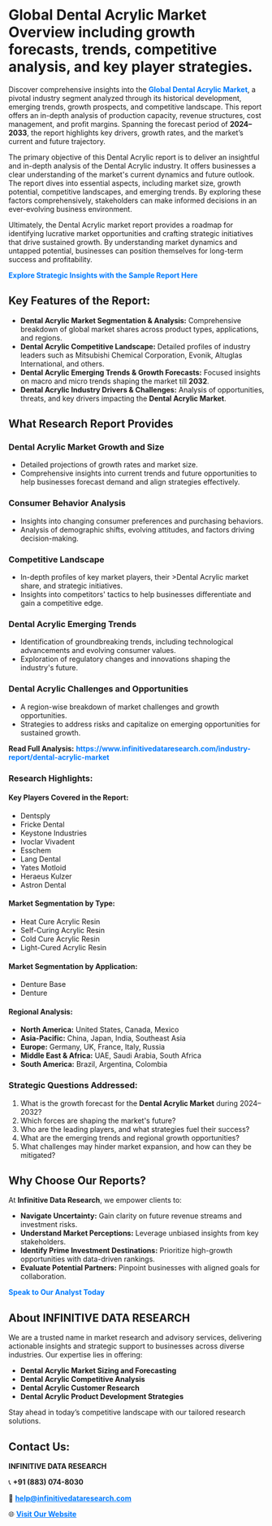 <h1>Global Dental Acrylic Market Overview including growth forecasts, trends, competitive analysis, and key player strategies.</h1>
<p>
Discover comprehensive insights into the 
<a href="https://www.infinitivedataresearch.com/industry-report/dental-acrylic-market" rel="dofollow" style="color: #007BFF; text-decoration: none;"><strong>Global Dental Acrylic Market</strong></a>, a pivotal industry segment analyzed through its historical development, emerging trends, growth prospects, and competitive landscape. This report offers an in-depth analysis of production capacity, revenue structures, cost management, and profit margins. Spanning the forecast period of <strong>2024–2033</strong>, the report highlights key drivers, growth rates, and the market’s current and future trajectory.
</p>
<p>
The primary objective of this Dental Acrylic report is to deliver an insightful and in-depth analysis of the Dental Acrylic industry. It offers businesses a clear understanding of the market's current dynamics and future outlook. The report dives into essential aspects, including market size, growth potential, competitive landscapes, and emerging trends. By exploring these factors comprehensively, stakeholders can make informed decisions in an ever-evolving business environment.
</p>
<p>
Ultimately, the Dental Acrylic market report provides a roadmap for identifying lucrative market opportunities and crafting strategic initiatives that drive sustained growth. By understanding market dynamics and untapped potential, businesses can position themselves for long-term success and profitability.
</p>
<p>
<a href="https://www.infinitivedataresearch.com/request-sample/reportId=106146" style="color: #007BFF; text-decoration: none;"><strong>Explore Strategic Insights with the Sample Report Here</strong></a>
</p>

<h2>Key Features of the Report:</h2>
<ul>
<li><strong>Dental Acrylic Market Segmentation & Analysis:</strong> Comprehensive breakdown of global market shares across product types, applications, and regions.</li>
<li><strong>Dental Acrylic Competitive Landscape:</strong> Detailed profiles of industry leaders such as Mitsubishi Chemical Corporation, Evonik, Altuglas International, and others.</li>
<li><strong>Dental Acrylic Emerging Trends & Growth Forecasts:</strong> Focused insights on macro and micro trends shaping the market till <strong>2032</strong>.</li>
<li><strong>Dental Acrylic Industry Drivers & Challenges:</strong> Analysis of opportunities, threats, and key drivers impacting the <strong>Dental Acrylic Market</strong>.</li>
</ul>

<h2>What Research Report Provides</h2>
<h3>Dental Acrylic Market Growth and Size</h3>
<ul>
<li>Detailed projections of growth rates and market size.</li>
<li>Comprehensive insights into current trends and future opportunities to help businesses forecast demand and align strategies effectively.</li>
</ul>

<h3>Consumer Behavior Analysis</h3>
<ul>
<li>Insights into changing consumer preferences and purchasing behaviors.</li>
<li>Analysis of demographic shifts, evolving attitudes, and factors driving decision-making.</li>
</ul>

<h3>Competitive Landscape</h3>
<ul>
<li>In-depth profiles of key market players, their >Dental Acrylic market share, and strategic initiatives.</li>
<li>Insights into competitors' tactics to help businesses differentiate and gain a competitive edge.</li>
</ul>

<h3>Dental Acrylic Emerging Trends</h3>
<ul>
<li>Identification of groundbreaking trends, including technological advancements and evolving consumer values.</li>
<li>Exploration of regulatory changes and innovations shaping the industry's future.</li>
</ul>

<h3>Dental Acrylic Challenges and Opportunities</h3>
<ul>
<li>A region-wise breakdown of market challenges and growth opportunities.</li>
<li>Strategies to address risks and capitalize on emerging opportunities for sustained growth.</li>
</ul>
<p><strong>Read Full Analysis:</strong> <a href="https://www.infinitivedataresearch.com/industry-report/dental-acrylic-market" rel="dofollow" style="color: #007BFF; text-decoration: none;"><strong>https://www.infinitivedataresearch.com/industry-report/dental-acrylic-market</strong></a></p>
<h3>Research Highlights:</h3>
<h4>Key Players Covered in the Report:</h4>
<ul><li>Dentsply</li><li>Fricke Dental</li><li>Keystone Industries</li><li>Ivoclar Vivadent</li><li>Esschem</li><li>Lang Dental</li><li>Yates Motloid</li><li>Heraeus Kulzer</li><li>Astron Dental</li></ul>
<h4>Market Segmentation by Type:</h4>
<ul><li>Heat Cure Acrylic Resin</li><li>Self-Curing Acrylic Resin</li><li>Cold Cure Acrylic Resin</li><li>Light-Cured Acrylic Resin</li></ul>
<h4>Market Segmentation by Application:</h4>
<ul><li>Denture Base</li><li>Denture</li></ul>

<h4>Regional Analysis:</h4>
<ul>
<li><strong>North America:</strong> United States, Canada, Mexico</li>
<li><strong>Asia-Pacific:</strong> China, Japan, India, Southeast Asia</li>
<li><strong>Europe:</strong> Germany, UK, France, Italy, Russia</li>
<li><strong>Middle East & Africa:</strong> UAE, Saudi Arabia, South Africa</li>
<li><strong>South America:</strong> Brazil, Argentina, Colombia</li>
</ul>

<h3>Strategic Questions Addressed:</h3>
<ol>
<li>What is the growth forecast for the <strong>Dental Acrylic Market</strong> during 2024–2032?</li>
<li>Which forces are shaping the market's future?</li>
<li>Who are the leading players, and what strategies fuel their success?</li>
<li>What are the emerging trends and regional growth opportunities?</li>
<li>What challenges may hinder market expansion, and how can they be mitigated?</li>
</ol>

<h2>Why Choose Our Reports?</h2>
<p>At <strong>Infinitive Data Research</strong>, we empower clients to:</p>
<ul>
<li><strong>Navigate Uncertainty:</strong> Gain clarity on future revenue streams and investment risks.</li>
<li><strong>Understand Market Perceptions:</strong> Leverage unbiased insights from key stakeholders.</li>
<li><strong>Identify Prime Investment Destinations:</strong> Prioritize high-growth opportunities with data-driven rankings.</li>
<li><strong>Evaluate Potential Partners:</strong> Pinpoint businesses with aligned goals for collaboration.</li>
</ul>
<p><a href="https://www.infinitivedataresearch.com/industry-report/dental-acrylic-market" rel="dofollow" style="color: #007BFF; text-decoration: none;"><strong>Speak to Our Analyst Today</strong></a></p>

<h2>About INFINITIVE DATA RESEARCH</h2>
<p>We are a trusted name in market research and advisory services, delivering actionable insights and strategic support to businesses across diverse industries. Our expertise lies in offering:</p>
<ul>
<li><strong>Dental Acrylic Market Sizing and Forecasting</strong></li>
<li><strong>Dental Acrylic Competitive Analysis</strong></li>
<li><strong>Dental Acrylic Customer Research</strong></li>
<li><strong>Dental Acrylic Product Development Strategies</strong></li>
</ul>
<p>Stay ahead in today’s competitive landscape with our tailored research solutions.</p>

<h2>Contact Us:</h2>
<p><strong>INFINITIVE DATA RESEARCH</strong></p>
<p>📞 <strong>+91 (883) 074-8030</strong></p>
<p>📧 <strong><a href="mailto:help@infinitivedataresearch.com" style="color: #007BFF;">help@infinitivedataresearch.com</a></strong></p>
<p>🌐 <strong><a href="https://www.infinitivedataresearch.com" rel="dofollow" style="color: #007BFF;">Visit Our Website</a></strong></p>